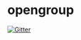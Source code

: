 # opengroup

[![Gitter](https://badges.gitter.im/opengroupio/opengroup.svg)](https://gitter.im/opengroupio/opengroup?utm_source=badge&utm_medium=badge&utm_campaign=pr-badge&utm_content=badge)